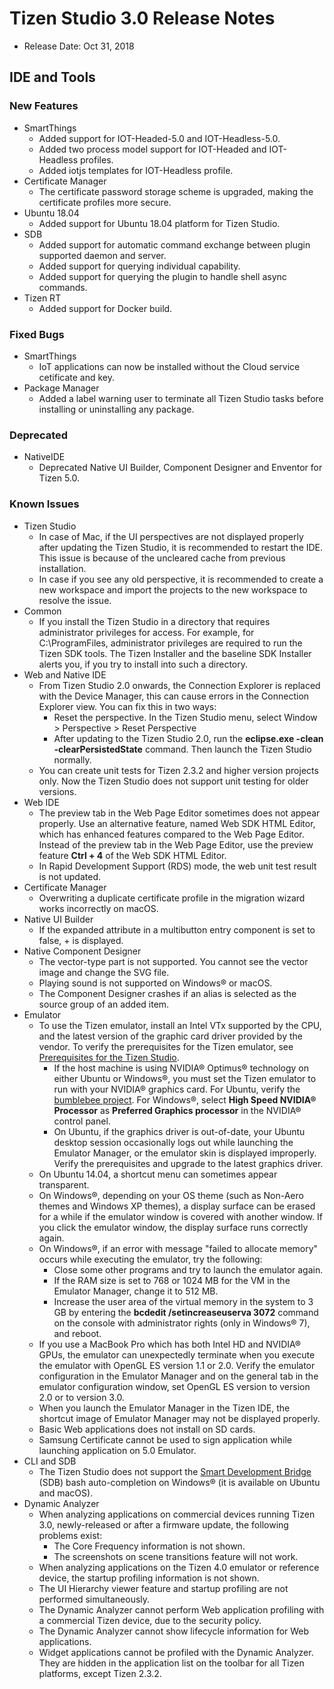 # Tizen Studio 3.0 Release Notes

-   Release Date: Oct 31, 2018


## IDE and Tools


### New Features

-   SmartThings
	-  Added support for IOT-Headed-5.0 and IOT-Headless-5.0.
	-  Added two process model support for IOT-Headed and IOT-Headless profiles.
	-  Added iotjs templates for IOT-Headless profile.
-   Certificate Manager
	-  The certificate password storage scheme is upgraded, making the certificate profiles more secure.
-   Ubuntu 18.04
	-  Added support for Ubuntu 18.04 platform for Tizen Studio.
-   SDB
	-  Added support for automatic command exchange between plugin supported daemon and server.
	-  Added support for querying individual capability.
	-  Added support for querying the plugin to handle shell async commands.
-   Tizen RT
	-  Added support for Docker build.
### Fixed Bugs
-   SmartThings
	-   IoT applications can now be installed without the Cloud service cetificate and key.
-   Package Manager
	-   Added a label warning user to terminate all Tizen Studio tasks before installing or uninstalling any package.

### Deprecated
-   NativeIDE
	-   Deprecated Native UI Builder, Component Designer and Enventor for Tizen 5.0.

### Known Issues
-	Tizen Studio
	-	In case of Mac, if the UI perspectives are not displayed properly after updating the Tizen Studio, it is recommended to restart the IDE. This issue is because of the uncleared cache from previous installation.
	-	In case if you see any old perspective, it is recommended to create a new workspace and import the projects to the new workspace to resolve the issue.
-	Common
	-   If you install the Tizen Studio in a directory that requires administrator privileges for access. For example, for C:\ProgramFiles, administrator privileges are required to run the Tizen SDK tools. The Tizen Installer and the baseline SDK Installer alerts you, if you try to install into such a directory.
-	Web and Native IDE
	-   From Tizen Studio 2.0 onwards, the Connection Explorer is replaced with the Device Manager, this can cause errors in the Connection Explorer view. You can fix this in two ways:
	    -   Reset the perspective.
            In the Tizen Studio menu, select Window > Perspective > Reset Perspective
	    -   After updating to the Tizen Studio 2.0, run the **eclipse.exe -clean -clearPersistedState** command. Then launch the Tizen Studio normally.
	-   You can create unit tests for Tizen 2.3.2 and higher version projects only. Now the Tizen Studio does not support unit testing for older versions.
-	Web IDE
	-   The preview tab in the Web Page Editor sometimes does not appear properly. Use an alternative feature, named Web SDK HTML Editor, which has enhanced features compared to the Web Page Editor. Instead of the preview tab in the Web Page Editor, use the preview feature **Ctrl + 4** of the Web SDK HTML Editor.
	-   In Rapid Development Support (RDS) mode, the web unit test result is not updated.
-	Certificate Manager
	-   Overwriting a duplicate certificate profile in the migration wizard works incorrectly on macOS.
-	Native UI Builder
	-   If the expanded attribute in a multibutton entry component is set to false, + is displayed.
-	Native Component Designer
	-   The vector-type part is not supported. You cannot see the vector image and change the SVG file.
	-   Playing sound is not supported on Windows&reg; or macOS.
	-   The Component Designer crashes if an alias is selected as the source group of an added item.
-	Emulator
	-   To use the Tizen emulator, install an Intel VTx supported by the CPU, and the latest version of the graphic card driver provided by the vendor. To verify the prerequisites for the Tizen emulator, see [Prerequisites for the Tizen Studio](../setup/prerequisites.md).
	    -   If the host machine is using NVIDIA&reg; Optimus&reg; technology on either Ubuntu or Windows&reg;, you must set the Tizen emulator to run with your NVIDIA&reg; graphics card. For Ubuntu, verify the [bumblebee project](https://wiki.ubuntu.com/Bumblebee ). For Windows&reg;, select **High Speed NVIDIA&reg; Processor** as **Preferred Graphics processor** in the NVIDIA&reg; control panel.
	    -   On Ubuntu, if the graphics driver is out-of-date, your Ubuntu desktop session occasionally logs out while launching the Emulator Manager, or the emulator skin is displayed improperly. Verify the prerequisites and upgrade to the latest graphics driver.
	-   On Ubuntu 14.04, a shortcut menu can sometimes appear transparent.
	-   On Windows&reg;, depending on your OS theme (such as Non-Aero themes and Windows XP themes), a display surface can be erased for a while if the emulator window is covered with another window. If you click the emulator window, the display surface runs correctly again.
	-   On Windows&reg;, if an error with message "failed to allocate memory" occurs while executing the emulator, try the following:
	    -   Close some other programs and try to launch the emulator again.
	    -   If the RAM size is set to 768 or 1024 MB for the VM in the Emulator Manager, change it to 512 MB.
	    -   Increase the user area of the virtual memory in the system to 3 GB by entering the **bcdedit /setincreaseuserva 3072** command on the console with administrator rights (only in Windows&reg; 7), and reboot.
	-   If you use a MacBook Pro which has both Intel HD and NVIDIA&reg; GPUs, the emulator can unexpectedly terminate when you execute the emulator with OpenGL ES version 1.1 or 2.0. Verify the emulator configuration in the Emulator Manager and on the general tab in the emulator configuration window, set OpenGL ES version to version 2.0 or to version 3.0.
	-   When you launch the Emulator Manager in the Tizen IDE, the shortcut image of Emulator Manager may not be displayed properly.
	-   Basic Web applications does not install on SD cards.
	-   Samsung Certificate cannot be used to sign application while launching application on 5.0 Emulator.
-	CLI and SDB
	-   The Tizen Studio does not support the [Smart Development Bridge](../common-tools/smart-development-bridge.md) (SDB) bash auto-completion on Windows&reg; (it is available on Ubuntu and macOS).
-	Dynamic Analyzer
	-   When analyzing applications on commercial devices running Tizen 3.0, newly-released or after a firmware update, the following problems exist:
	    -   The Core Frequency information is not shown.
	    -   The screenshots on scene transitions feature will not work.
	-   When analyzing applications on the Tizen 4.0 emulator or reference device, the startup profiling information is not shown.
	-   The UI Hierarchy viewer feature and startup profiling are not performed simultaneously.
	-   The Dynamic Analyzer cannot perform Web application profiling with a commercial Tizen device, due to the security policy.
	-   The Dynamic Analyzer cannot show lifecycle information for Web applications.
	-   Widget applications cannot be profiled with the Dynamic Analyzer. They are hidden in the application list on the toolbar for all Tizen platforms, except Tizen 2.3.2.
